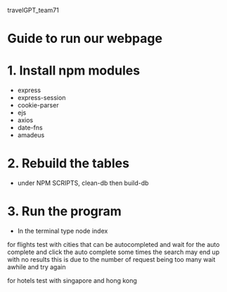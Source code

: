  travelGPT_team71

# Guide to run our webpage
# 1. Install npm modules
- express
- express-session
- cookie-parser
- ejs
- axios
- date-fns
- amadeus

# 2. Rebuild the tables
- under NPM SCRIPTS, clean-db then build-db

# 3. Run the program
- In the terminal type node index


for flights test with cities that can be autocompleted and wait for the auto complete and click the auto complete
some times the search may end up with no results
this is due to the number of request being too many
wait awhile and try again

for hotels
test with singapore and hong kong

